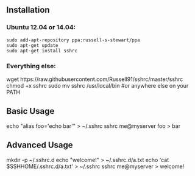 <h2>Installation</h2>

<h3>Ubuntu 12.04 or 14.04:</h3>
    
    sudo add-apt-repository ppa:russell-s-stewart/ppa
    sudo apt-get update
    sudo apt-get install sshrc


<h3>Everything else:</h3>
    wget https://raw.githubusercontent.com/Russell91/sshrc/master/sshrc
    chmod +x sshrc
    sudo mv sshrc /usr/local/bin #or anywhere else on your PATH


<h2>Basic Usage</h2>
    echo "alias foo='echo bar'" > ~/.sshrc
    sshrc me@myserver
    foo
    > bar

<h2>Advanced Usage</h2>
    mkdir -p ~/.sshrc.d
    echo "welcome!" > ~/.sshrc.d/a.txt
    echo 'cat $SSHHOME/.sshrc.d/a.txt' > ~/.sshrc
    sshrc me@myserver
    > welcome!
